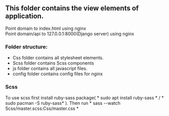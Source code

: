 This folder contains the view elements of application.
-----------------------------------------------------

Point domain to index.html using nginx \
Point domain/api to 127.0.0.1:8000(Django server) using nginx


### Folder structure: ###
* Css folder contains all stylesheet elements.
* Scss folder contains Scss components
* js folder contains all javascript files.
* config folder contains config files for nginx

### Scss ###
To use scss first install ruby-sass package( * sudo apt install ruby-sass * / * sudo pacman -S ruby-sass* ). Then run * sass --watch Scss/master.scss:Css/master.css *
